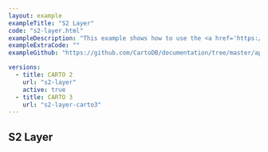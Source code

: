 ```yaml
---
layout: example
exampleTitle: "S2 Layer"
code: "s2-layer.html"
exampleDescription: "This example shows how to use the <a href='https://deck.gl/docs/api-reference/geo-layers/s2-layer' target='_blank'>S2Layer</a> to render polygons with geometry based on a S2 token (geospatial index)."
exampleExtraCode: ""
exampleGithub: "https://github.com/CartoDB/documentation/tree/master/app/content/deck-gl/examples/clustering-and-aggregation/s2-layer.html"

versions:
  - title: CARTO 2
    url: "s2-layer"
    active: true
  - title: CARTO 3
    url: "s2-layer-carto3"
---
```

## S2 Layer
